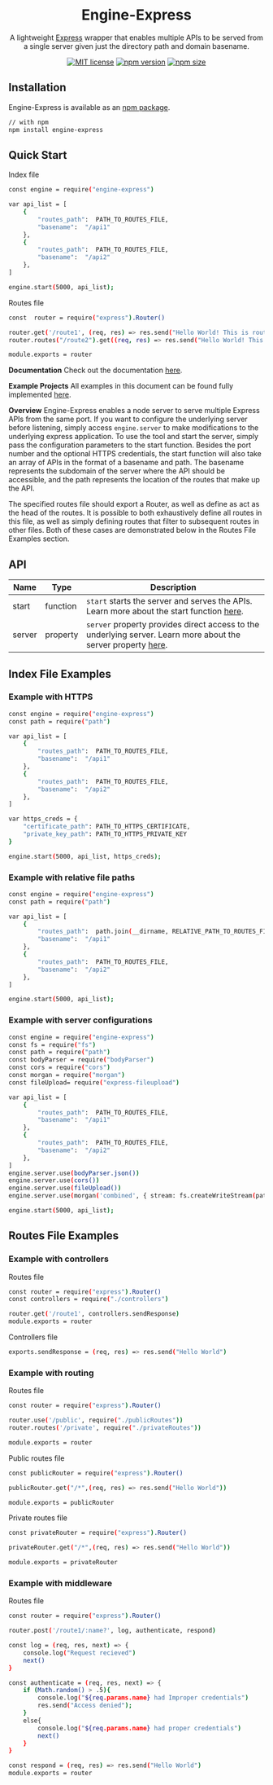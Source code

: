 <h1 align="center">Engine-Express</h1>

<div align="center">

A lightweight [Express](https://expressjs.com/) wrapper that enables multiple APIs to be served from a single server given just the directory path and domain basename.

[![MIT license](https://img.shields.io/badge/license-MIT-blue.svg)](https://github.com/matthewgferrari/engine-express/blob/main/LICENSE)
[![npm version](https://img.shields.io/npm/v/engine-express)](https://www.npmjs.com/package/express-engine)
[![npm size](https://img.shields.io/bundlephobia/min/engine-express)](https://github.com/matthewgferrari/engine-express/blob/main/src)

</div>

## Installation
Engine-Express is available as an [npm package](https://www.npmjs.com/package/engine-express).
```sh
// with npm
npm install engine-express
```
## Quick Start
Index file
```sh
const engine = require("engine-express")

var api_list = [
	{
		"routes_path":  PATH_TO_ROUTES_FILE,
		"basename":  "/api1"
	},
	{
		"routes_path":  PATH_TO_ROUTES_FILE,
		"basename":  "/api2"
	},
]

engine.start(5000, api_list);
```

Routes file
```sh
const  router = require("express").Router()

router.get('/route1', (req, res) => res.send("Hello World! This is route 1"))
router.routes("/route2").get((req, res) => res.send("Hello World! This is route 2"))

module.exports = router
```
   
**Documentation**
Check out the documentation [here](https://github.com/matthewgferrari/engine-express/blob/main/docs).

**Example Projects**
All examples in this document can be found fully implemented [here](https://github.com/matthewgferrari/engine-express/blob/main/example).

**Overview**
Engine-Express enables a node server to serve multiple Express APIs from the same port.  If you want to configure the underlying server before listening, simply access `engine.server` to make modifications to the underlying express application. To use the tool and start the server, simply pass the configuration parameters to the start function. Besides the port number and the optional HTTPS credentials, the start function will also take an array of APIs in the format of a basename and path. The basename represents the subdomain of the server where the API should be accessible, and the path represents the location of the routes that make up the API.

The specified routes file should export a Router, as well as define as act as the head of the routes. It is possible to both exhaustively define all routes in this file, as well as simply defining routes that filter to subsequent routes in other files. Both of these cases are demonstrated below in the Routes File Examples section.
## API
Name | Type | Description
-----|------|---------
start| function| `start` starts the server and serves the APIs. Learn more about the start function <a href = "/documentation">here</a>.
server| property| `server` property provides direct access to the underlying server. Learn more about the server property <a href = "/documentation">here</a>.

## Index File Examples
### Example with HTTPS
```sh
const engine = require("engine-express")
const path = require("path")

var api_list = [
	{
		"routes_path":  PATH_TO_ROUTES_FILE,
		"basename":  "/api1"
	},
	{
		"routes_path":  PATH_TO_ROUTES_FILE,
		"basename":  "/api2"
	},
]

var https_creds = {
    "certificate_path": PATH_TO_HTTPS_CERTIFICATE,
    "private_key_path": PATH_TO_HTTPS_PRIVATE_KEY
}

engine.start(5000, api_list, https_creds);
```
### Example with relative file paths
```sh
const engine = require("engine-express")
const path = require("path")

var api_list = [
	{
		"routes_path":  path.join(__dirname, RELATIVE_PATH_TO_ROUTES_FILE),
		"basename":  "/api1"
	},
	{
		"routes_path":  PATH_TO_ROUTES_FILE,
		"basename":  "/api2"
	},
]

engine.start(5000, api_list);
```
### Example with server configurations
```sh
const engine = require("engine-express")
const fs = require("fs")
const path = require("path")
const bodyParser = require("bodyParser")
const cors = require("cors")
const morgan = require("morgan")
const fileUpload= require("express-fileupload")

var api_list = [
	{
		"routes_path":  PATH_TO_ROUTES_FILE,
		"basename":  "/api1"
	},
	{
		"routes_path":  PATH_TO_ROUTES_FILE,
		"basename":  "/api2"
	},
]
engine.server.use(bodyParser.json())
engine.server.use(cors())
engine.server.use(fileUpload())
engine.server.use(morgan('combined', { stream: fs.createWriteStream(path.join(__dirname, '../engine-express.log'), { flags: 'a' }) }))

engine.start(5000, api_list);
```
## Routes File Examples
### Example with controllers

Routes file
```sh
const router = require("express").Router()
const controllers = require("./controllers")

router.get('/route1', controllers.sendResponse)
module.exports = router
```

Controllers file
```sh
exports.sendResponse = (req, res) => res.send("Hello World")
```
### Example with routing

Routes file
```sh
const router = require("express").Router()

router.use('/public', require("./publicRoutes"))
router.routes('/private', require("./privateRoutes"))

module.exports = router
```
Public routes file
```sh
const publicRouter = require("express").Router()

publicRouter.get("/*",(req, res) => res.send("Hello World"))

module.exports = publicRouter
```
Private routes file
```sh
const privateRouter = require("express").Router()

privateRouter.get("/*",(req, res) => res.send("Hello World"))

module.exports = privateRouter
```
### Example with middleware
Routes file
```sh
const router = require("express").Router()

router.post('/route1/:name?', log, authenticate, respond)

const log = (req, res, next) => {
	console.log("Request recieved")
	next()
}

const authenticate = (req, res, next) => {
	if (Math.random() > .5){
		console.log("${req.params.name} had Improper credentials")
		res.send("Access denied");
	}
	else{
		console.log("${req.params.name} had proper credentials")
		next()
	}
}

const respond = (req, res) => res.send("Hello World")
module.exports = router
```